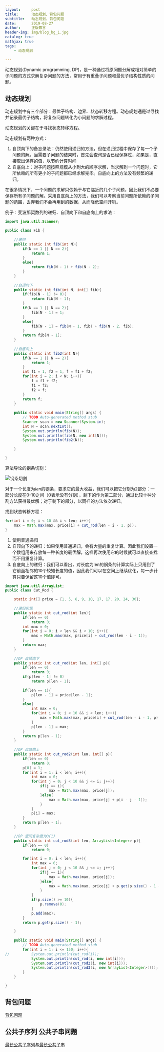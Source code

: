 ```yaml
---
layout:     post
title:      动态规划、背包问题
subtitle:   动态规划、背包问题
date:       2019-08-27
author:     正版慕言
header-img: img/blog_bg_1.jpg
catalog: true
mathjax: true
tags:
    - 动态规划

---
```


动态规划(Dynamic programming, DP)，是一种通过将原问题分解成相对简单的子问题的方式求解复杂问题的方法，常用于有重叠子问题和最优子结构性质的问题。

## 动态规划

动态规划中有三个部分：最优子结构、边界、状态转移方程。动态规划通是过寻找并记录最优子结构，将复杂问题转化为小问题的求解过程。

动态规划的关键在于寻找状态转移方程。

动态规划有两种方式：

1. 自顶向下的备忘录法：仍然使用递归的方法，但在递归过程中保存了每一个子问题的解。当需要子问题的结果时，首先会查询是否已经保存过，如果是，直接取出保存的值，以节约计算时间
2. 自底向上：对子问题按照规模从小到大的顺序求解，当求解到一个问题时，它所依赖的所有更小的子问题都已经求解完毕。自底向上的方法没有频繁的递归。

在很多情况下，一个问题的求解只依赖于与它临近的几个子问题，因此我们不必要保存所有子问题的解。采用自底向上的方法，我们可以考察当前问题所依赖的子问题的范围，丢弃我们不会再用到的数据，从而降低空间开销。


例子：斐波那契数列的递归、自顶向下和自底向上的求法：

```java
import java.util.Scanner;

public class Fib {
	
	//递归
	public static int fib(int N){
		if(N == 1 || N == 2){
			return 1;
		}
		else{
			return fib(N - 1) + fib(N - 2);
		}
	}
	
	//自顶向下
	public static int fib(int N, int[] fib){
		if(fib[N - 1] != 0){
			return fib[N - 1];
		}
		if(N == 1 || N == 2){
			fib[N - 1] = 1;
		}
		else{
			fib[N - 1] = fib(N - 1, fib) + fib(N - 2, fib);
		}
		return fib[N - 1];
	}
	
	//自底向上
	public static int fib2(int N){
		if(N == 1 || N == 2){
			return 1;
		}
		int f1 = 1, f2 = 1, f = f1 + f2;
		for(int i = 2; i < N; i++){
			f = f1 + f2;
			f1 = f2;
			f2 = f;
		}
		return f;
	}
	
	public static void main(String[] args) {
		// TODO Auto-generated method stub
		Scanner scan = new Scanner(System.in);
		int N = scan.nextInt();
		System.out.println(fib(N));
		System.out.println(fib(N, new int[N]));
		System.out.println(fib2(N));
		
	}

}

```

算法导论的钢条切割：

![钢条切割](/img/Journal/DP-钢条切割.png)


对于一个长度为$len$的钢条，要求它的最大收益，我们可以把它分割为2部分：一部分长度在0-10之间（0表示没有分割），剩下的作为第二部分，通过比较十种分割方法获得最优解；对于剩下的部分，以同样的方法依次递归。

找到状态转移方程：

```java
for(int i = 0; i < 10 && i < len; i++){
	max = Math.max(max, price[i] + cut_rod(len - i - 1, p));
}
```

1. 使用普通递归
2. 自顶向下的递归：如果使用普通递归，会有大量的重复计算。因此我们设置一个数组用来存放每一种长度的最优解，这样再次使用它的时候就可以直接查找而不用重复计算。
3. 自底向上的递归：我们可以看出，对长度为len的钢条的计算实际上只用到了它前面相邻的10个较短长度的值，因此我们可以在空间上继续优化，每一步计算只要保留这10个值即可。


```java
import java.util.ArrayList;
public class Cut_Rod {

	static int[] price = {1, 5, 8, 9, 10, 17, 17, 20, 24, 30};
	
	//递归实现
	public static int cut_rod(int len){
		if(len == 0)
			return 0;
		int max = 0;
		for(int i = 0; i < len && i < 10; i++){
			max = Math.max(max, price[i] + cut_rod(len - i - 1));
		}
		return max;
	}
	
	//DP 自顶向下
	public static int cut_rod(int len, int[] p){
		if(len == 0)
			return 0;
		if(p[len - 1] != 0)
			return p[len - 1];
		
		if(len == 1){
			p[len - 1] = price[len - 1];
		}
		else{
			int max = 0;
			for(int i = 0; i < 10 && i < len; i++){
				max = Math.max(max, price[i] + cut_rod(len - i - 1, p));
			}
			p[len - 1] = max;
		}
		return p[len - 1];
	}
	
	//DP 自底向上
	public static int cut_rod2(int len, int[] p){
		if(len == 0)
			return 0;
		p[0] = 1;
		for(int i = 1; i < len; i++){
			int max = 0;
			for(int j = 0; j < 10 && j <= i; j++){
				if(j == i){
					max = Math.max(max, price[j]);
				}else{
					max = Math.max(max, price[j] + p[i - j - 1]);
				}
			}
			p[i] = max;
		}
		return p[len - 1];
	}
	
	//DP 空间复杂度为O(1)
	public static int cut_rod3(int len, ArrayList<Integer> p){
		if(len == 0)
			return 0;

		for(int i = 0; i < len; i++){
			int max = 0;
			for(int j = 0; j < 10 && j <= i; j++){
				if(j == i){
					max = Math.max(max, price[j]);
				}else{
					max = Math.max(max, price[j] + p.get(p.size() - 1 - j));
				}
			}
			if(p.size() >= 10){
				p.remove(0);
			}
			p.add(max);
		}
		return p.get(p.size() - 1);

	}
	
	public static void main(String[] args) {
		// TODO Auto-generated method stub
		for(int i = 1; i <= 150; i++){
//			System.out.println(cut_rod(i));
			System.out.println(cut_rod(i, new int[i]));
			System.out.println(cut_rod2(i, new int[i]));
			System.out.println(cut_rod3(i, new ArrayList<Integer>()));
		}
	}

}

```

## 背包问题

[背包问题](https://lsbmzzz.github.io/2019/08/27/%E8%83%8C%E5%8C%85%E9%97%AE%E9%A2%98/)

## 公共子序列 公共子串问题

[最长公共子序列与最长公共子串](https://lsbmzzz.github.io/2019/08/28/%E6%9C%80%E9%95%BF%E5%85%AC%E5%85%B1%E5%AD%90%E4%B8%B2%E4%B8%8E%E6%9C%80%E9%95%BF%E5%85%AC%E5%85%B1%E5%AD%90%E5%BA%8F%E5%88%97/)